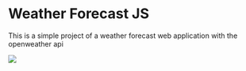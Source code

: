 # Weather Forecast JS
<div style="display: inline_block">
  
  This is a simple project of a weather forecast web application with the openweather api
  
  <a href="https://l1nq.com/weatherforecast"><img src="https://imgur.com/vbYylpS.png" /></a>
</div>

